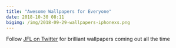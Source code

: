 ```yaml
---
title: "Awesome Wallpapers for Everyone"
date: 2018-10-30 08:11
bigimg: /img/2018-09-29-wallpapers-iphonexs.png
---
```


Follow [JFL on Twitter](https://twitter.com/wallsbyjfl) for brilliant wallpapers coming out all the time